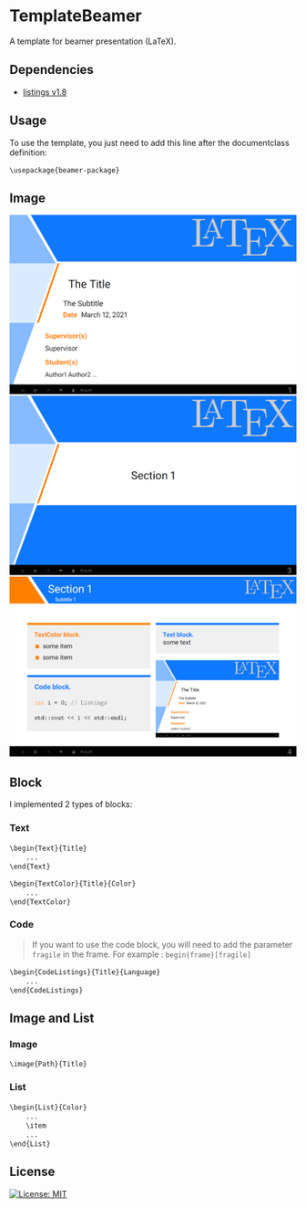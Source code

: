 # TemplateBeamer
A template for beamer presentation (LaTeX).

## Dependencies
* [listings v1.8](https://www.ctan.org/pkg/listings)

## Usage

To use the template, you just need to add this line after the documentclass definition:

```
\usepackage{beamer-package}
```

## Image

![Title Frame](https://github.com/Atlanta53/TemplateBeamer/blob/main/res/titlepage.PNG)
![Section Frame](https://github.com/Atlanta53/TemplateBeamer/blob/main/res/sectionpage.PNG)
![Frame](https://github.com/Atlanta53/TemplateBeamer/blob/main/res/page.PNG)

## Block

I implemented 2 types of blocks:

### Text

```
\begin{Text}{Title}
    ...
\end{Text}
```

```
\begin{TextColor}{Title}{Color}
    ...
\end{TextColor}
```

### Code

> If you want to use the code block, you will need to add the parameter `fragile` in the frame.
> For example : `begin{frame}[fragile]`

```
\begin{CodeListings}{Title}{Language}
    ...
\end{CodeListings}
```


## Image and List

### Image

```
\image{Path}{Title}
```

### List

```
\begin{List}{Color}
    ...
    \item
    ...
\end{List}
```

## License

[![License: MIT](https://img.shields.io/badge/License-MIT-yellow.svg)](https://opensource.org/licenses/MIT)